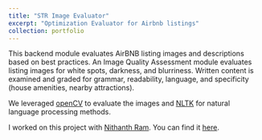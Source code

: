 ```yaml
---
title: "STR Image Evaluator"
excerpt: "Optimization Evaluator for Airbnb listings"
collection: portfolio
---
```


This backend module evaluates AirBNB listing images and descriptions based on best practices. An Image Quality Assessment module evaluates listing images for white spots, darkness, and blurriness. Written content is examined and graded for grammar, readability, language, and specificity (house amenities, nearby attractions).

We leveraged [openCV](https://opencv.org/) to evaluate the images and [NLTK](https://www.nltk.org/) for natural language processing methods.

I worked on this project with [Nithanth Ram](https://github.com/Nithanth). You can find it [here](https://github.com/shahrishabh7/listing-rater-backend).